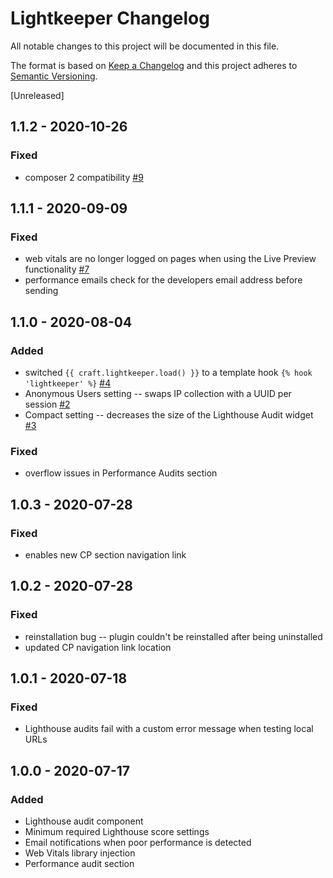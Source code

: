 # Lightkeeper Changelog

All notable changes to this project will be documented in this file.

The format is based on [Keep a Changelog](http://keepachangelog.com/) and this project adheres to [Semantic Versioning](http://semver.org/).

[Unreleased]

## 1.1.2 - 2020-10-26

### Fixed

- composer 2 compatibility [#9](https://github.com/codewithkyle/craft-lightkeeper/issues/9)

## 1.1.1 - 2020-09-09

### Fixed

- web vitals are no longer logged on pages when using the Live Preview functionality [#7](https://github.com/codewithkyle/craft-lightkeeper/issues/7)
- performance emails check for the developers email address before sending

## 1.1.0 - 2020-08-04

### Added

- switched `{{ craft.lightkeeper.load() }}` to a template hook `{% hook 'lightkeeper' %}` [#4](https://github.com/codewithkyle/craft-lightkeeper/issues/4)
- Anonymous Users setting -- swaps IP collection with a UUID per session [#2](https://github.com/codewithkyle/craft-lightkeeper/issues/2)
- Compact setting -- decreases the size of the Lighthouse Audit widget [#3](https://github.com/codewithkyle/craft-lightkeeper/issues/3)

### Fixed 

- overflow issues in Performance Audits section

## 1.0.3 - 2020-07-28

### Fixed

- enables new CP section navigation link

## 1.0.2 - 2020-07-28

### Fixed

- reinstallation bug -- plugin couldn't be reinstalled after being uninstalled
- updated CP navigation link location

## 1.0.1 - 2020-07-18

### Fixed

- Lighthouse audits fail with a custom error message when testing local URLs

## 1.0.0 - 2020-07-17

### Added

- Lighthouse audit component
- Minimum required Lighthouse score settings
- Email notifications when poor performance is detected
- Web Vitals library injection
- Performance audit section